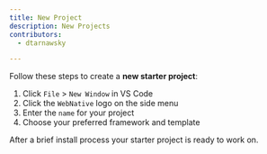 ```yaml
---
title: New Project
description: New Projects
contributors:
  - dtarnawsky

---
```


Follow these steps to create a **new starter project**: 

1. Click `File` > `New Window` in VS Code
1. Click the `WebNative` logo on the side menu
1. Enter the `name` for your project
1. Choose your preferred framework and template



After a brief install process your starter project is ready to work on.